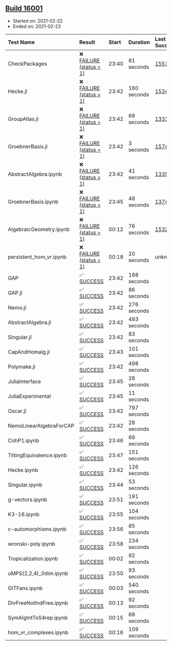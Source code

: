 ## [Build 16001](https://oscarci.mathematik.uni-kl.de/job/oscar/16001/)

* Started on: 2021-02-22
* Ended on: 2021-02-23

| Test Name    | Result | Start | Duration | Last Success | First Failure |
|:-------------|:-------|:------|:---------|:-------------|:--------------|
| CheckPackages | ❌ [FAILURE (status = 1)](https://oscarci.mathematik.uni-kl.de/job/oscar/16001/artifact/logs/build-16001/CheckPackages.log) | 23:40 | 81 seconds | [15514](https://oscarci.mathematik.uni-kl.de/job/oscar/15514/) | [15515](https://oscarci.mathematik.uni-kl.de/job/oscar/15515/) |
| Hecke.jl | ❌ [FAILURE (status = 1)](https://oscarci.mathematik.uni-kl.de/job/oscar/16001/artifact/logs/build-16001/Hecke.jl.log) | 23:42 | 160 seconds | [15344](https://oscarci.mathematik.uni-kl.de/job/oscar/15344/) | [15348](https://oscarci.mathematik.uni-kl.de/job/oscar/15348/) |
| GroupAtlas.jl | ❌ [FAILURE (status = 1)](https://oscarci.mathematik.uni-kl.de/job/oscar/16001/artifact/logs/build-16001/GroupAtlas.jl.log) | 23:42 | 68 seconds | [13311](https://oscarci.mathematik.uni-kl.de/job/oscar/13311/) | [13312](https://oscarci.mathematik.uni-kl.de/job/oscar/13312/) |
| GroebnerBasis.jl | ❌ [FAILURE (status = 1)](https://oscarci.mathematik.uni-kl.de/job/oscar/16001/artifact/logs/build-16001/GroebnerBasis.jl.log) | 23:42 | 3 seconds | [15745](https://oscarci.mathematik.uni-kl.de/job/oscar/15745/) | [15746](https://oscarci.mathematik.uni-kl.de/job/oscar/15746/) |
| AbstractAlgebra.ipynb | ❌ [FAILURE (status = 1)](https://oscarci.mathematik.uni-kl.de/job/oscar/16001/artifact/logs/build-16001/AbstractAlgebra.ipynb.log) | 23:42 | 41 seconds | [13355](https://oscarci.mathematik.uni-kl.de/job/oscar/13355/) | [13356](https://oscarci.mathematik.uni-kl.de/job/oscar/13356/) |
| GroebnerBasis.ipynb | ❌ [FAILURE (status = 1)](https://oscarci.mathematik.uni-kl.de/job/oscar/16001/artifact/logs/build-16001/GroebnerBasis.ipynb.log) | 23:45 | 48 seconds | [13748](https://oscarci.mathematik.uni-kl.de/job/oscar/13748/) | [13749](https://oscarci.mathematik.uni-kl.de/job/oscar/13749/) |
| AlgebraicGeometry.ipynb | ❌ [FAILURE (status = 1)](https://oscarci.mathematik.uni-kl.de/job/oscar/16001/artifact/logs/build-16001/AlgebraicGeometry.ipynb.log) | 00:12 | 76 seconds | [15322](https://oscarci.mathematik.uni-kl.de/job/oscar/15322/) | [15323](https://oscarci.mathematik.uni-kl.de/job/oscar/15323/) |
| persistent_hom_vr.ipynb | ❌ [FAILURE (status = 1)](https://oscarci.mathematik.uni-kl.de/job/oscar/16001/artifact/logs/build-16001/persistent_hom_vr.ipynb.log) | 00:18 | 20 seconds | unknown | unknown |
| GAP | ✅ [SUCCESS](https://oscarci.mathematik.uni-kl.de/job/oscar/16001/artifact/logs/build-16001/GAP.log) | 23:42 | 188 seconds |  |  |
| GAP.jl | ✅ [SUCCESS](https://oscarci.mathematik.uni-kl.de/job/oscar/16001/artifact/logs/build-16001/GAP.jl.log) | 23:42 | 86 seconds |  |  |
| Nemo.jl | ✅ [SUCCESS](https://oscarci.mathematik.uni-kl.de/job/oscar/16001/artifact/logs/build-16001/Nemo.jl.log) | 23:42 | 276 seconds |  |  |
| AbstractAlgebra.jl | ✅ [SUCCESS](https://oscarci.mathematik.uni-kl.de/job/oscar/16001/artifact/logs/build-16001/AbstractAlgebra.jl.log) | 23:42 | 493 seconds |  |  |
| Singular.jl | ✅ [SUCCESS](https://oscarci.mathematik.uni-kl.de/job/oscar/16001/artifact/logs/build-16001/Singular.jl.log) | 23:42 | 83 seconds |  |  |
| CapAndHomalg.jl | ✅ [SUCCESS](https://oscarci.mathematik.uni-kl.de/job/oscar/16001/artifact/logs/build-16001/CapAndHomalg.jl.log) | 23:43 | 101 seconds |  |  |
| Polymake.jl | ✅ [SUCCESS](https://oscarci.mathematik.uni-kl.de/job/oscar/16001/artifact/logs/build-16001/Polymake.jl.log) | 23:42 | 498 seconds |  |  |
| JuliaInterface | ✅ [SUCCESS](https://oscarci.mathematik.uni-kl.de/job/oscar/16001/artifact/logs/build-16001/JuliaInterface.log) | 23:45 | 28 seconds |  |  |
| JuliaExperimental | ✅ [SUCCESS](https://oscarci.mathematik.uni-kl.de/job/oscar/16001/artifact/logs/build-16001/JuliaExperimental.log) | 23:45 | 11 seconds |  |  |
| Oscar.jl | ✅ [SUCCESS](https://oscarci.mathematik.uni-kl.de/job/oscar/16001/artifact/logs/build-16001/Oscar.jl.log) | 23:42 | 797 seconds |  |  |
| NemoLinearAlgebraForCAP | ✅ [SUCCESS](https://oscarci.mathematik.uni-kl.de/job/oscar/16001/artifact/logs/build-16001/NemoLinearAlgebraForCAP.log) | 23:42 | 28 seconds |  |  |
| CohP1.ipynb | ✅ [SUCCESS](https://oscarci.mathematik.uni-kl.de/job/oscar/16001/artifact/logs/build-16001/CohP1.ipynb.log) | 23:46 | 69 seconds |  |  |
| TiltingEquivalence.ipynb | ✅ [SUCCESS](https://oscarci.mathematik.uni-kl.de/job/oscar/16001/artifact/logs/build-16001/TiltingEquivalence.ipynb.log) | 23:47 | 151 seconds |  |  |
| Hecke.ipynb | ✅ [SUCCESS](https://oscarci.mathematik.uni-kl.de/job/oscar/16001/artifact/logs/build-16001/Hecke.ipynb.log) | 23:42 | 126 seconds |  |  |
| Singular.ipynb | ✅ [SUCCESS](https://oscarci.mathematik.uni-kl.de/job/oscar/16001/artifact/logs/build-16001/Singular.ipynb.log) | 23:44 | 53 seconds |  |  |
| g-vectors.ipynb | ✅ [SUCCESS](https://oscarci.mathematik.uni-kl.de/job/oscar/16001/artifact/logs/build-16001/g-vectors.ipynb.log) | 23:51 | 191 seconds |  |  |
| K3-16.ipynb | ✅ [SUCCESS](https://oscarci.mathematik.uni-kl.de/job/oscar/16001/artifact/logs/build-16001/K3-16.ipynb.log) | 23:55 | 104 seconds |  |  |
| c-automorphisms.ipynb | ✅ [SUCCESS](https://oscarci.mathematik.uni-kl.de/job/oscar/16001/artifact/logs/build-16001/c-automorphisms.ipynb.log) | 23:56 | 85 seconds |  |  |
| wronski-poly.ipynb | ✅ [SUCCESS](https://oscarci.mathematik.uni-kl.de/job/oscar/16001/artifact/logs/build-16001/wronski-poly.ipynb.log) | 23:58 | 234 seconds |  |  |
| Tropicalization.ipynb | ✅ [SUCCESS](https://oscarci.mathematik.uni-kl.de/job/oscar/16001/artifact/logs/build-16001/Tropicalization.ipynb.log) | 00:02 | 92 seconds |  |  |
| uMPS(2,2,4)_0dim.ipynb | ✅ [SUCCESS](https://oscarci.mathematik.uni-kl.de/job/oscar/16001/artifact/logs/build-16001/uMPS-2-2-4-_0dim.ipynb.log) | 23:50 | 93 seconds |  |  |
| GITFans.ipynb | ✅ [SUCCESS](https://oscarci.mathematik.uni-kl.de/job/oscar/16001/artifact/logs/build-16001/GITFans.ipynb.log) | 00:03 | 540 seconds |  |  |
| DivFreeNotIndFree.ipynb | ✅ [SUCCESS](https://oscarci.mathematik.uni-kl.de/job/oscar/16001/artifact/logs/build-16001/DivFreeNotIndFree.ipynb.log) | 00:13 | 92 seconds |  |  |
| SymAlgIntToS4rep.ipynb | ✅ [SUCCESS](https://oscarci.mathematik.uni-kl.de/job/oscar/16001/artifact/logs/build-16001/SymAlgIntToS4rep.ipynb.log) | 00:15 | 68 seconds |  |  |
| hom_vr_complexes.ipynb | ✅ [SUCCESS](https://oscarci.mathematik.uni-kl.de/job/oscar/16001/artifact/logs/build-16001/hom_vr_complexes.ipynb.log) | 00:16 | 109 seconds |  |  |
